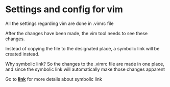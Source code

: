 # Settings and config for vim
All the settings regarding vim are done in .vimrc file

After the changes have been made, the vim tool needs to see these changes. 

Instead of copying the file to the designated place, a symbolic link will be created instead.

Why symbolic link?
So the changes to the .vimrc file are made in one place, and since the symbolic link will automatically make those changes apparent

Go to [**link**](https://www.nixtutor.com/freebsd/understanding-symbolic-links/) for more details about symbolic link